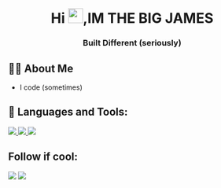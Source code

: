 
<h1 align="center">Hi <img src="https://raw.githubusercontent.com/MartinHeinz/MartinHeinz/master/wave.gif" width="30px">,IM THE BIG JAMES</h1>
<h3 align="center">Built Different (seriously)</h3>


## 🙋‍♂️ About Me

- I code (sometimes)

## 🚀 Languages and Tools:

<p align="left"> 
    <a href="https://isocpp.org/" target="_blank"> <img src="https://img.icons8.com/color/48/000000/c-plus-plus-logo.png"/> </a>
    <a href="https://docs.microsoft.com/en-us/dotnet/csharp/" target="_blank"> <img src="https://img.icons8.com/color/48/000000/c-sharp-logo-2.png"/> </a> 
    <a href="https://developer.mozilla.org/en-US/docs/Web/JavaScript" target="_blank"> <img src="https://img.icons8.com/color/48/000000/javascript.png"/> </a> 
</p>

## Follow if cool:
<p align="left">

<a href = "https://twitter.com/itzjxmess"><img src="https://img.icons8.com/fluent/48/000000/twitter.png"/></a>
<a href = "https://www.youtube.com/channel/JamesFPS1"><img src="https://img.icons8.com/color/48/000000/youtube-play.png"/></a>

</p>
